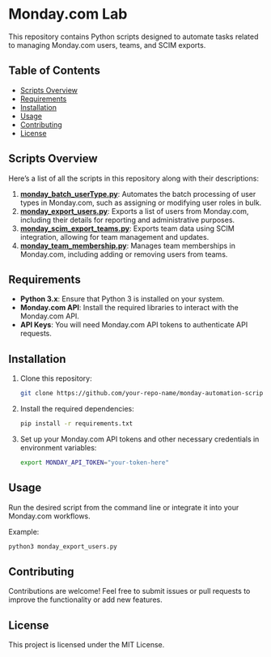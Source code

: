 # Monday.com Lab

This repository contains Python scripts designed to automate tasks related to managing Monday.com users, teams, and SCIM exports.

## Table of Contents
  - [Scripts Overview](#scripts-overview)
  - [Requirements](#requirements)
  - [Installation](#installation)
  - [Usage](#usage)
  - [Contributing](#contributing)
  - [License](#license)

## Scripts Overview
Here’s a list of all the scripts in this repository along with their descriptions:

1. **[monday_batch_userType.py](monday_batch_userType.py)**: Automates the batch processing of user types in Monday.com, such as assigning or modifying user roles in bulk.
2. **[monday_export_users.py](monday_export_users.py)**: Exports a list of users from Monday.com, including their details for reporting and administrative purposes.
3. **[monday_scim_export_teams.py](monday_scim_export_teams.py)**: Exports team data using SCIM integration, allowing for team management and updates.
4. **[monday_team_membership.py](monday_team_membership.py)**: Manages team memberships in Monday.com, including adding or removing users from teams.

## Requirements
- **Python 3.x**: Ensure that Python 3 is installed on your system.
- **Monday.com API**: Install the required libraries to interact with the Monday.com API.
- **API Keys**: You will need Monday.com API tokens to authenticate API requests.

## Installation
1. Clone this repository:
   ```bash
   git clone https://github.com/your-repo-name/monday-automation-scripts.git
   ```
2. Install the required dependencies:
   ```bash
   pip install -r requirements.txt
   ```
3. Set up your Monday.com API tokens and other necessary credentials in environment variables:
   ```bash
   export MONDAY_API_TOKEN="your-token-here"
   ```

## Usage
Run the desired script from the command line or integrate it into your Monday.com workflows.

Example:
```bash
python3 monday_export_users.py
```

## Contributing
Contributions are welcome! Feel free to submit issues or pull requests to improve the functionality or add new features.

## License
This project is licensed under the MIT License.
